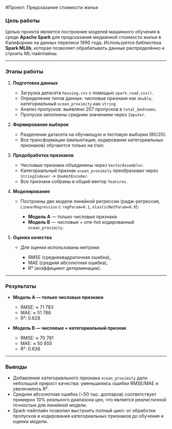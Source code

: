 #Проект: Предсказание стоимости жилья

### **Цель работы**

Целью проекта является построение моделей машинного обучения в среде **Apache Spark** для предсказания медианной стоимости жилья в Калифорнии на данных переписи 1990 года. Используется библиотека **Spark MLlib**, которая позволяет обрабатывать данные распределённо и строить ML-пайплайны.

---

### **Этапы работы**

1. **Подготовка данных**

   * Загрузка датасета `housing.csv` с помощью `spark.read.csv()`.
   * Определение типов данных: числовые признаки как `double`, категориальный `ocean_proximity` как `string`.
   * Анализ пропусков: выявлено 207 пропусков в `total_bedrooms`.
   * Пропуски заполнены средним значением через `Imputer`.

2. **Формирование выборок**

   * Разделение датасета на обучающую и тестовую выборки (80/20).
   * Все трансформации (импьютация, кодирование категориальных признаков) обучаются только на train.

3. **Предобработка признаков**

   * Числовые признаки объединены через `VectorAssembler`.
   * Категориальный признак `ocean_proximity` преобразован через `StringIndexer` → `OneHotEncoder`.
   * Все признаки собраны в общий вектор `features`.

4. **Моделирование**

   * Построены две модели линейной регрессии (ридж-регрессия, `LinearRegression` с `regParam=0.1`, `elasticNetParam=0.0`):

     * **Модель A** — только числовые признаки.
     * **Модель B** — числовые + one-hot кодированный `ocean_proximity`.

5. **Оценка качества**

   * Для оценки использованы метрики:

     * RMSE (среднеквадратичная ошибка),
     * MAE (средняя абсолютная ошибка),
     * R² (коэффициент детерминации).

---

### **Результаты**

* **Модель A — только числовые признаки**

  * RMSE: ≈ 71 783
  * MAE: ≈ 51 788
  * R²: 0.628

* **Модель B — числовые + категориальный признак**

  * RMSE: ≈ 70 781
  * MAE: ≈ 50 855
  * R²: 0.638

---

### **Выводы**

* Добавление категориального признака `ocean_proximity` дало небольшой прирост качества: уменьшились ошибки RMSE/MAE и увеличилось R².
* Средняя абсолютная ошибка (\~50 тыс. долларов) соответствует примерно 10% реального диапазона цен, что является реалистичной точностью для линейной модели.
* Spark-пайплайн позволил выстроить полный цикл: от обработки пропусков и кодирования категориальных признаков до обучения и оценки модели.
